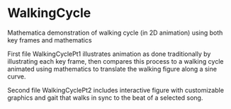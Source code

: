 # WalkingCycle
Mathematica demonstration of walking cycle (in 2D animation) using both key frames and mathematics

First file WalkingCyclePt1 illustrates animation as done traditionally by illustrating each key frame, then compares this process to a walking cycle animated using mathematics to translate the walking figure along a sine curve. 

Second file WalkingCyclePt2 includes interactive figure with customizable graphics and gait that walks in sync to the beat of a selected song.
